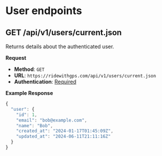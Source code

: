 # User endpoints

## GET /api/v1/users/current.json

Returns details about the authenticated user.

**Request**

* **Method**: `GET`
* **URL**: `https://ridewithgps.com/api/v1/users/current.json`
* **Authentication**: [Required](../authentication.md)

**Example Response**

```javascript
{
  "user": {
    "id": 1,
    "email": "bob@example.com",
    "name": "Bob",
    "created_at": "2024-01-17T01:45:09Z",
    "updated_at": "2024-06-11T21:11:16Z"
  }
}
```

